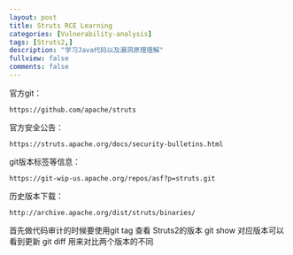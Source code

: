 ```yaml
---
layout: post
title: Struts RCE Learning
categories: [Vulnerability-analysis]
tags: [Struts2,]
description: "学习Java代码以及漏洞原理理解"
fullview: false
comments: false
---
```


官方git：

    https://github.com/apache/struts

官方安全公告：

    https://struts.apache.org/docs/security-bulletins.html

git版本标签等信息：

    https://git-wip-us.apache.org/repos/asf?p=struts.git

历史版本下载：

    http://archive.apache.org/dist/struts/binaries/

首先做代码审计的时候要使用git tag 查看 Struts2的版本
git show 对应版本可以看到更新
git diff 用来对比两个版本的不同